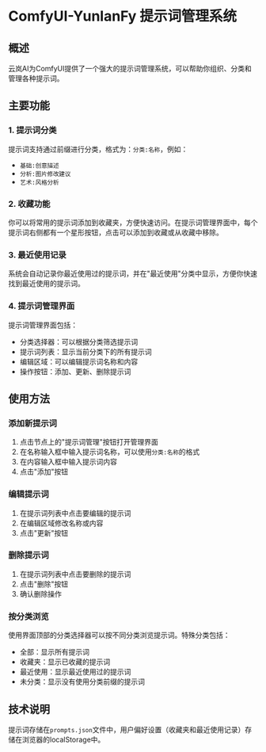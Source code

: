 # ComfyUI-YunlanFy 提示词管理系统

## 概述

云岚AI为ComfyUI提供了一个强大的提示词管理系统，可以帮助你组织、分类和管理各种提示词。

## 主要功能

### 1. 提示词分类

提示词支持通过前缀进行分类，格式为：`分类:名称`，例如：

- `基础:创意描述`
- `分析:图片修改建议`
- `艺术:风格分析`

### 2. 收藏功能

你可以将常用的提示词添加到收藏夹，方便快速访问。在提示词管理界面中，每个提示词右侧都有一个星形按钮，点击可以添加到收藏或从收藏中移除。

### 3. 最近使用记录

系统会自动记录你最近使用过的提示词，并在"最近使用"分类中显示，方便你快速找到最近使用的提示词。

### 4. 提示词管理界面

提示词管理界面包括：

- 分类选择器：可以根据分类筛选提示词
- 提示词列表：显示当前分类下的所有提示词
- 编辑区域：可以编辑提示词名称和内容
- 操作按钮：添加、更新、删除提示词

## 使用方法

### 添加新提示词

1. 点击节点上的"提示词管理"按钮打开管理界面
2. 在名称输入框中输入提示词名称，可以使用`分类:名称`的格式
3. 在内容输入框中输入提示词内容
4. 点击"添加"按钮

### 编辑提示词

1. 在提示词列表中点击要编辑的提示词
2. 在编辑区域修改名称或内容
3. 点击"更新"按钮

### 删除提示词

1. 在提示词列表中点击要删除的提示词
2. 点击"删除"按钮
3. 确认删除操作

### 按分类浏览

使用界面顶部的分类选择器可以按不同分类浏览提示词。特殊分类包括：

- 全部：显示所有提示词
- 收藏夹：显示已收藏的提示词
- 最近使用：显示最近使用过的提示词
- 未分类：显示没有使用分类前缀的提示词

## 技术说明

提示词存储在`prompts.json`文件中，用户偏好设置（收藏夹和最近使用记录）存储在浏览器的localStorage中。